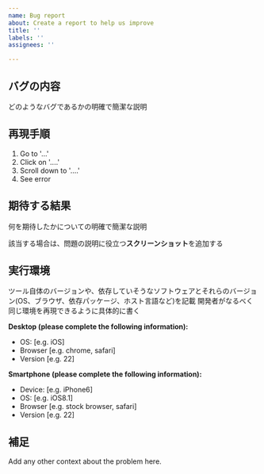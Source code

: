 ```yaml
---
name: Bug report
about: Create a report to help us improve
title: ''
labels: ''
assignees: ''

---
```


## バグの内容
どのようなバグであるかの明確で簡潔な説明

## 再現手順
1. Go to '...'
2. Click on '....'
3. Scroll down to '....'
4. See error

## 期待する結果
何を期待したかについての明確で簡潔な説明

該当する場合は、問題の説明に役立つ**スクリーンショット**を追加する

## 実行環境
ツール自体のバージョンや、依存していそうなソフトウェアとそれらのバージョン(OS、ブラウザ、依存パッケージ、ホスト言語など)を記載
開発者がなるべく同じ環境を再現できるように具体的に書く

**Desktop (please complete the following information):**
 - OS: [e.g. iOS]
 - Browser [e.g. chrome, safari]
 - Version [e.g. 22]

**Smartphone (please complete the following information):**
 - Device: [e.g. iPhone6]
 - OS: [e.g. iOS8.1]
 - Browser [e.g. stock browser, safari]
 - Version [e.g. 22]

## 補足
Add any other context about the problem here.
